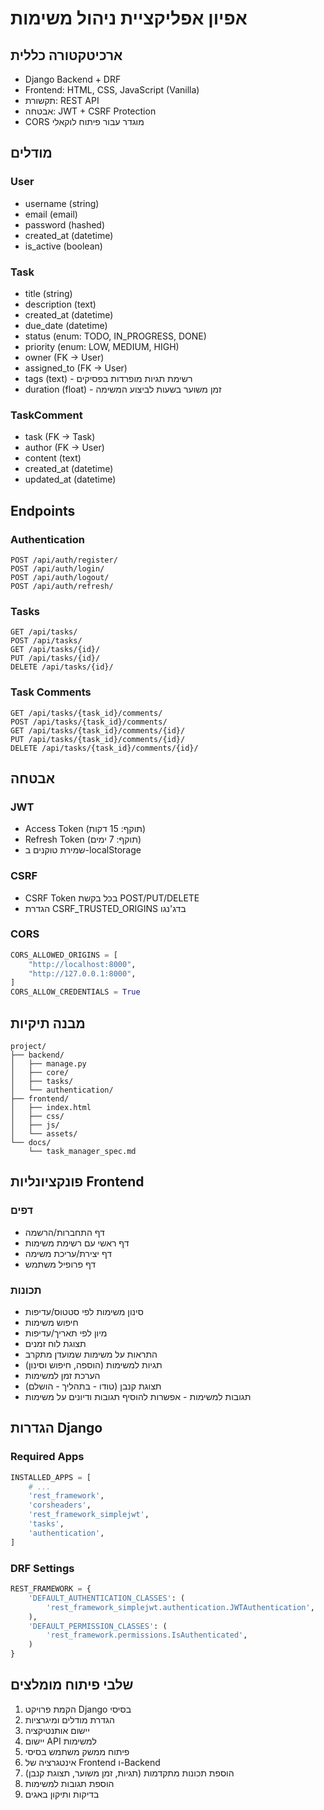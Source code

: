 # אפיון אפליקציית ניהול משימות

## ארכיטקטורה כללית
- Django Backend + DRF
- Frontend: HTML, CSS, JavaScript (Vanilla)
- תקשורת: REST API
- אבטחה: JWT + CSRF Protection
- CORS מוגדר עבור פיתוח לוקאלי

## מודלים
### User
- username (string)
- email (email)
- password (hashed)
- created_at (datetime)
- is_active (boolean)

### Task
- title (string)
- description (text)
- created_at (datetime)
- due_date (datetime)
- status (enum: TODO, IN_PROGRESS, DONE)
- priority (enum: LOW, MEDIUM, HIGH)
- owner (FK -> User)
- assigned_to (FK -> User)
- tags (text) - רשימת תגיות מופרדות בפסיקים
- duration (float) - זמן משוער בשעות לביצוע המשימה

### TaskComment
- task (FK -> Task)
- author (FK -> User)
- content (text)
- created_at (datetime)
- updated_at (datetime)

## Endpoints
### Authentication
```
POST /api/auth/register/
POST /api/auth/login/
POST /api/auth/logout/
POST /api/auth/refresh/
```

### Tasks
```
GET /api/tasks/
POST /api/tasks/
GET /api/tasks/{id}/
PUT /api/tasks/{id}/
DELETE /api/tasks/{id}/
```

### Task Comments
```
GET /api/tasks/{task_id}/comments/
POST /api/tasks/{task_id}/comments/
GET /api/tasks/{task_id}/comments/{id}/
PUT /api/tasks/{task_id}/comments/{id}/
DELETE /api/tasks/{task_id}/comments/{id}/
```

## אבטחה
### JWT
- Access Token (תוקף: 15 דקות)
- Refresh Token (תוקף: 7 ימים)
- שמירת טוקנים ב-localStorage

### CSRF
- CSRF Token בכל בקשת POST/PUT/DELETE
- הגדרת CSRF_TRUSTED_ORIGINS בדג'נגו

### CORS
```python
CORS_ALLOWED_ORIGINS = [
    "http://localhost:8000",
    "http://127.0.0.1:8000",
]
CORS_ALLOW_CREDENTIALS = True
```

## מבנה תיקיות
```
project/
├── backend/
│   ├── manage.py
│   ├── core/
│   ├── tasks/
│   └── authentication/
├── frontend/
│   ├── index.html
│   ├── css/
│   ├── js/
│   └── assets/
└── docs/
    └── task_manager_spec.md
```

## פונקציונליות Frontend
### דפים
- דף התחברות/הרשמה
- דף ראשי עם רשימת משימות
- דף יצירת/עריכת משימה
- דף פרופיל משתמש

### תכונות
- סינון משימות לפי סטטוס/עדיפות
- חיפוש משימות
- מיון לפי תאריך/עדיפות
- תצוגת לוח זמנים
- התראות על משימות שמועדן מתקרב
- תגיות למשימות (הוספה, חיפוש וסינון)
- הערכת זמן למשימות
- תצוגת קנבן (טודו - בתהליך - הושלם)
- תגובות למשימות - אפשרות להוסיף תגובות ודיונים על משימות

## הגדרות Django
### Required Apps
```python
INSTALLED_APPS = [
    # ...
    'rest_framework',
    'corsheaders',
    'rest_framework_simplejwt',
    'tasks',
    'authentication',
]
```

### DRF Settings
```python
REST_FRAMEWORK = {
    'DEFAULT_AUTHENTICATION_CLASSES': (
        'rest_framework_simplejwt.authentication.JWTAuthentication',
    ),
    'DEFAULT_PERMISSION_CLASSES': (
        'rest_framework.permissions.IsAuthenticated',
    )
}
```

## שלבי פיתוח מומלצים
1. הקמת פרויקט Django בסיסי
2. הגדרת מודלים ומיגרציות
3. יישום אותנטיקציה
4. יישום API למשימות
5. פיתוח ממשק משתמש בסיסי
6. אינטגרציה של Frontend ו-Backend
7. הוספת תכונות מתקדמות (תגיות, זמן משוער, תצוגת קנבן)
8. הוספת תגובות למשימות
9. בדיקות ותיקון באגים